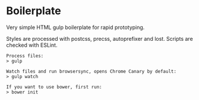 # Boilerplate
Very simple HTML gulp boilerplate for rapid prototyping.

Styles are processed with postcss, precss, autoprefixer and lost. Scripts are checked with ESLint.

```
Process files:
> gulp
```

```
Watch files and run browsersync, opens Chrome Canary by default:
> gulp watch
```

```
If you want to use bower, first run:
> bower init
```

